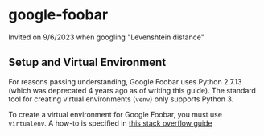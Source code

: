 # google-foobar

Invited on 9/6/2023 when googling "Levenshtein  distance"

## Setup and Virtual Environment

For reasons passing understanding, Google Foobar uses Python 2.7.13 (which was
deprecated 4 years ago as of writing this guide). The standard tool for creating
virtual environments (`venv`) only supports Python 3.

To create a virtual environment for Google Foobar, you must use `virtualenv`. A
how-to is specified in [this stack overflow guide](https://stackoverflow.com/questions/64936086/create-virtualenv-in-python-2-7-on-windows-10-while-other-virtualenv-are-working)
